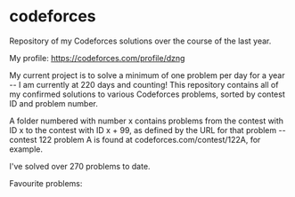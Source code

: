 # codeforces
Repository of my Codeforces solutions over the course of the last year.

My profile: https://codeforces.com/profile/dzng

My current project is to solve a minimum of one problem per day for a year -- I am currently at 220 days and counting! This repository contains all of my confirmed solutions to various Codeforces problems, sorted by contest ID and problem number.

A folder numbered with number x contains problems from the contest with ID x to the contest with ID x + 99, as defined by the URL for that problem -- contest 122 problem A is found at codeforces.com/contest/122A, for example.

I've solved over 270 problems to date.

Favourite problems:

